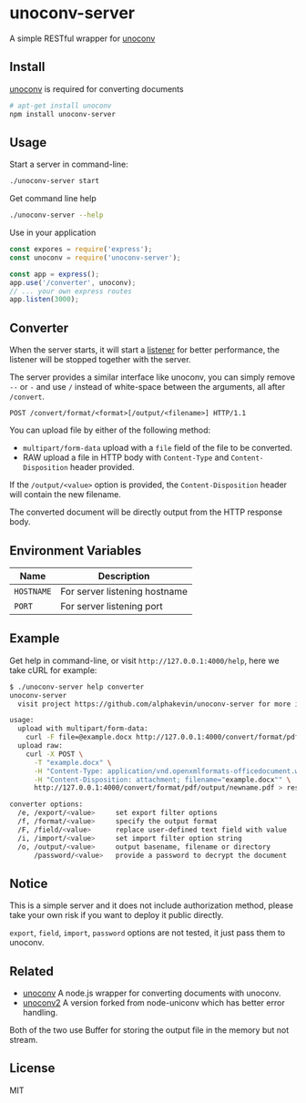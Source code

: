 # unoconv-server

A simple RESTful wrapper for [unoconv](https://github.com/dagwieers/unoconv)

## Install

[unoconv](https://github.com/dagwieers/unoconv) is required for converting documents

```bash
# apt-get install unoconv
npm install unoconv-server
```

## Usage

Start a server in command-line:

```bash
./unoconv-server start
```

Get command line help

```bash
./unoconv-server --help
```

Use in your application

```javascript
const expores = require('express');
const unoconv = require('unoconv-server');

const app = express();
app.use('/converter', unoconv);
// ... your own express routes
app.listen(3000);
```

## Converter

When the server starts, it will start a [listener](https://github.com/dagwieers/unoconv#start-your-own-unoconv-listener)
for better performance, the listener will be stopped together with the server.

The server provides a similar interface like unoconv, you can simply remove `--` or `-` and use `/`
instead of white-space between the arguments, all after `/convert`.

```http
POST /convert/format/<format>[/output/<filename>] HTTP/1.1
```

You can upload file by either of the following method:

* `multipart/form-data` upload with a `file` field of the file to be converted.
* RAW upload a file in HTTP body with `Content-Type` and `Content-Disposition` header provided.

If the `/output/<value>` option is provided, the `Content-Disposition` header will contain the new filename.

The converted document will be directly output from the HTTP response body.

## Environment Variables

| Name | Description |
| ---- | ----------- |
| `HOSTNAME` | For server listening hostname |
| `PORT` | For server listening port |

## Example

Get help in command-line, or visit `http://127.0.0.1:4000/help`, here we take cURL for example:

```bash
$ ./unoconv-server help converter
unoconv-server
  visit project https://github.com/alphakevin/unoconv-server for more information

usage:
  upload with multipart/form-data:
    curl -F file=@example.docx http://127.0.0.1:4000/convert/format/pdf/output/newname.pdf > result.pdf
  upload raw:
    curl -X POST \
      -T "example.docx" \
      -H "Content-Type: application/vnd.openxmlformats-officedocument.wordprocessingml.document" \
      -H "Content-Disposition: attachment; filename="example.docx"" \
      http://127.0.0.1:4000/convert/format/pdf/output/newname.pdf > result.pdf

converter options:
  /e, /export/<value>     set export filter options
  /f, /format/<value>     specify the output format
  /F, /field/<value>      replace user-defined text field with value
  /i, /import/<value>     set import filter option string
  /o, /output/<value>     output basename, filename or directory
      /password/<value>   provide a password to decrypt the document
```

## Notice

This is a simple server and it does not include authorization method, please take your own risk
if you want to deploy it public directly.

`export`, `field`, `import`, `password` options are not tested, it just pass them to unoconv.

## Related

* [unoconv](https://github.com/gfloyd/node-unoconv) A node.js wrapper for converting documents with unoconv.
* [unoconv2](https://github.com/HAASLEWER/unoconv2) A version forked from node-uniconv which has better error handling.

Both of the two use Buffer for storing the output file in the memory but not stream.

## License

MIT
